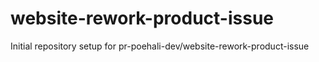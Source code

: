 # website-rework-product-issue

Initial repository setup for pr-poehali-dev/website-rework-product-issue